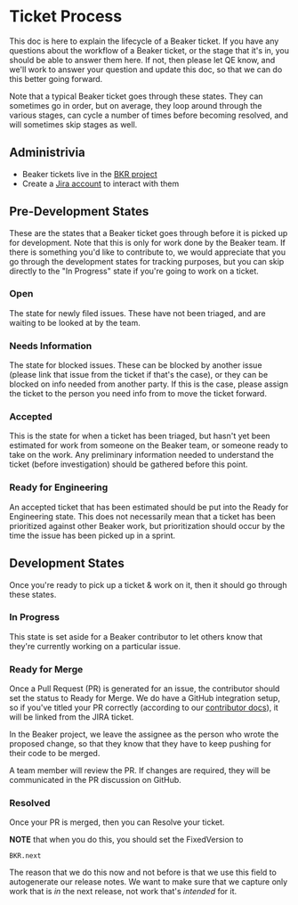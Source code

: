 # Ticket Process

This doc is here to explain the lifecycle of a Beaker ticket.  If you have any questions about the workflow of a Beaker ticket, or the stage that it's in, you should be able to answer them here.  If not, then please let QE know, and we'll work to answer your question and update this doc, so that we can do this better going forward.

Note that a typical Beaker ticket goes through these states. They can sometimes go in order, but on average, they loop around through the various stages, can cycle a number of times before becoming resolved, and will sometimes skip stages as well.

## Administrivia

- Beaker tickets live in the [BKR project](https://tickets.puppetlabs.com/issues/?jql=project%20%3D%20BKR)
- Create a [Jira account](http://tickets.puppetlabs.com) to interact with them

## Pre-Development States

These are the states that a Beaker ticket goes through before it is picked up for development. Note that this is only for work done by the Beaker team. If there is something you'd like to contribute to, we would appreciate that you go through the development states for tracking purposes, but you can skip directly to the "In Progress" state if you're going to work on a ticket.

### Open

The state for newly filed issues. These have not been triaged, and are waiting to be looked at by the team.

### Needs Information

The state for blocked issues. These can be blocked by another issue (please link that issue from the ticket if that's the case), or they can be blocked on info needed from another party.  If this is the case, please assign the ticket to the person you need info from to move the ticket forward.

### Accepted

This is the state for when a ticket has been triaged, but hasn't yet been estimated for work from someone on the Beaker team, or someone ready to take on the work. Any preliminary information needed to understand the ticket (before investigation) should be gathered before this point.

### Ready for Engineering

An accepted ticket that has been estimated should be put into the Ready for Engineering state. This does not necessarily mean that a ticket has been prioritized against other Beaker work, but prioritization should occur by the time the issue has been picked up in a sprint.

## Development States

Once you're ready to pick up a ticket & work on it, then it should go through these states.

### In Progress

This state is set aside for a Beaker contributor to let others know that they're currently working on a particular issue.

### Ready for Merge

Once a Pull Request (PR) is generated for an issue, the contributor should set the status to Ready for Merge. We do have a GitHub integration setup, so if you've titled your PR correctly (according to our [contributor docs](/CONTRIBUTING.md)), it will be linked from the JIRA ticket.

In the Beaker project, we leave the assignee as the person who wrote the proposed change, so that they know that they have to keep pushing for their code to be merged.

A team member will review the PR. If changes are required, they will be communicated in the PR discussion on GitHub.

### Resolved

Once your PR is merged, then you can Resolve your ticket.

**NOTE** that when you do this, you should set the FixedVersion to

    BKR.next

The reason that we do this now and not before is that we use this field to autogenerate our release notes.  We want to make sure that we capture only work that is _in_ the next release, not work that's _intended_ for it.

